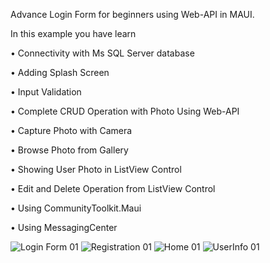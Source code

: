 Advance Login Form for beginners using Web-API in MAUI.

In this example you have learn 

•	Connectivity with Ms SQL Server database 

•	Adding Splash Screen

•	Input Validation 

•	Complete CRUD Operation with Photo Using Web-API

•	Capture Photo with Camera

•	Browse Photo from Gallery

•	Showing User Photo in ListView Control

•	Edit and Delete Operation from ListView Control

•	Using CommunityToolkit.Maui

•	Using MessagingCenter

![Login Form 01](https://github.com/HasanSoherwardi/AdvanceLoginMAUI/assets/50473952/fdff56c7-86b2-4d78-827b-843be7097d29)
![Registration 01](https://github.com/HasanSoherwardi/AdvanceLoginMAUI/assets/50473952/032330e5-72ce-40a6-8284-8c77debe23de)
![Home 01](https://github.com/HasanSoherwardi/AdvanceLoginMAUI/assets/50473952/49c3209a-2df2-4833-9457-9472012a0830)
![UserInfo 01](https://github.com/HasanSoherwardi/AdvanceLoginMAUI/assets/50473952/bfae918e-148b-47e7-a82b-d67ae6f021b5)




